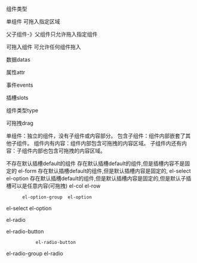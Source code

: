 组件类型

单组件 可拖入指定区域

父子组件-》父组件只允许拖入指定组件

可拖入组件   可允许任何组件拖入

数据datas

属性attr

事件events

插槽slots

组件类型type

可拖拽drag


单组件：独立的组件，没有子组件或内容部分。
包含子组件：组件内部嵌套了其他子组件。
组件内有内容：组件内部包含可拖拽的内容区域。
子组件内还有内容：子组件内部也包含可拖拽的内容区域。

不存在默认插槽default的组件 
存在默认插槽default的组件,但是插槽内容不是固定的 el-form 
存在默认插槽default的组件,但是默认插槽内容是固定的,  el-select el-option
存在默认插槽default的组件,但是默认插槽内容是固定的,但是默认子插槽可以是任意内容(可拖拽)  el-col el-row 


          el-option-group  el-option
el-select 
          el-option


el-radio

el-radio-button

               el-radio-button
el-radio-group 
               el-radio